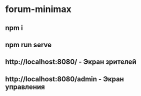 # forum-minimax

## npm i

## npm run serve

## http://localhost:8080/ - Экран зрителей

## http://localhost:8080/admin - Экран управления
